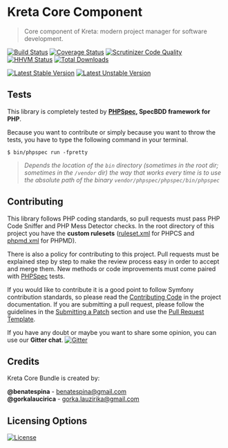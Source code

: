 # Kreta Core Component
> Core component of Kreta: modern project manager for software development.

[![Build Status](https://travis-ci.org/kreta/Core.svg?branch=master)](https://travis-ci.org/kreta/Core)
[![Coverage Status](https://img.shields.io/coveralls/kreta/Core.svg)](https://coveralls.io/r/kreta/Core)
[![Scrutinizer Code Quality](https://scrutinizer-ci.com/g/kreta/Core/badges/quality-score.png?b=master)](https://scrutinizer-ci.com/g/kreta/Core/?branch=master)
[![HHVM Status](http://hhvm.h4cc.de/badge/kreta/core.svg)](http://hhvm.h4cc.de/package/kreta/core)
[![Total Downloads](https://poser.pugx.org/kreta/core/downloads)](https://packagist.org/packages/kreta/core)

[![Latest Stable Version](https://poser.pugx.org/kreta/core/v/stable.svg)](https://packagist.org/packages/kreta/core)
[![Latest Unstable Version](https://poser.pugx.org/kreta/core/v/unstable.svg)](https://packagist.org/packages/kreta/core)

Tests
-----

This library is completely tested by **[PHPSpec][1], SpecBDD framework for PHP**.

Because you want to contribute or simply because you want to throw the tests, you have to type the following command
in your terminal.

    $ bin/phpspec run -fpretty

>*Depends the location of the `bin` directory (sometimes in the root dir; sometimes in the `/vendor` dir) the way that
works every time is to use the absolute path of the binary `vendor/phpspec/phpspec/bin/phpspec`*

Contributing
------------

This library follows PHP coding standards, so pull requests must pass PHP Code Sniffer and PHP Mess Detector
checks. In the root directory of this project you have the **custom rulesets** ([ruleset.xml]() for PHPCS and
[phpmd.xml]() for PHPMD).

There is also a policy for contributing to this project. Pull requests must
be explained step by step to make the review process easy in order to
accept and merge them. New methods or code improvements must come paired with [PHPSpec][1] tests.

If you would like to contribute it is a good point to follow Symfony contribution standards,
so please read the [Contributing Code][2] in the project
documentation. If you are submitting a pull request, please follow the guidelines
in the [Submitting a Patch][3] section and use the [Pull Request Template][4].

If you have any doubt or maybe you want to share some opinion, you can use our **Gitter chat**.
[![Gitter](https://badges.gitter.im/Join%20Chat.svg)](https://gitter.im/kreta/kreta?utm_source=badge&utm_medium=badge&utm_campaign=pr-badge&utm_content=badge)

[1]: http://www.phpspec.net/
[2]: http://symfony.com/doc/current/contributing/code/index.html
[3]: http://symfony.com/doc/current/contributing/code/patches.html#check-list
[4]: http://symfony.com/doc/current/contributing/code/patches.html#make-a-pull-request

Credits
-------
Kreta Core Bundle is created by:
>
**@benatespina** - [benatespina@gmail.com](mailto:benatespina@gmail.com)<br/>
**@gorkalaucirica** - [gorka.lauzirika@gmail.com](mailto:gorka.lauzirika@gmail.com)

Licensing Options
-----------------
[![License](https://poser.pugx.org/kreta/core/license.svg)](https://github.com/kreta/kreta/blob/master/LICENSE)
